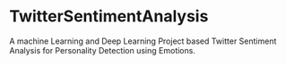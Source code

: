 # TwitterSentimentAnalysis
 A machine Learning and Deep Learning Project based Twitter Sentiment Analysis for Personality Detection using Emotions.
